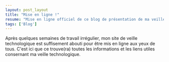 ```yaml
---
layout: post_layout
title: "Mise en ligne !"
resume: "Mise en ligne officiel de ce blog de présentation de ma veille technologique sur AngularJS."
tags: ['Blog']
---
```


Après quelques semaines de travail irrégulier, mon site de veille technologique est suffisement abouti pour être mis en ligne aux yeux de tous. C'est ici 
que ce trouve(ra) toutes les informations et les liens utiles consernant ma veille technologique. 